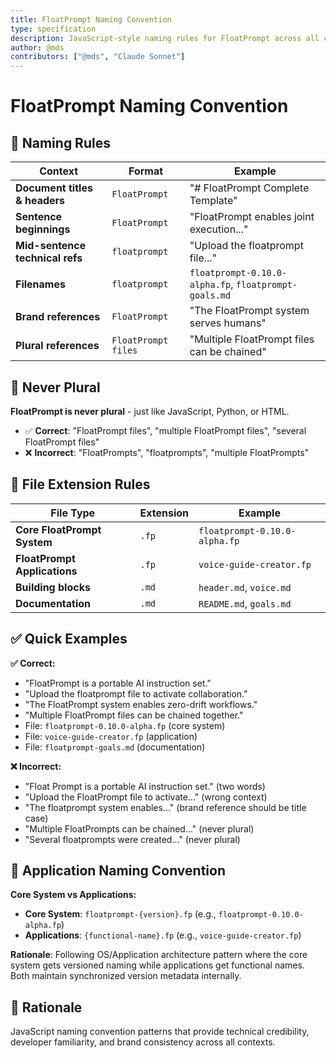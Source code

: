 ```yaml
---
title: FloatPrompt Naming Convention
type: specification
description: JavaScript-style naming rules for FloatPrompt across all contexts
author: @mds
contributors: ["@mds", "Claude Sonnet"]
---
```


# FloatPrompt Naming Convention

## 🎯 Naming Rules

| **Context** | **Format** | **Example** |
|-------------|------------|-------------|
| **Document titles & headers** | `FloatPrompt` | "# FloatPrompt Complete Template" |
| **Sentence beginnings** | `FloatPrompt` | "FloatPrompt enables joint execution..." |
| **Mid-sentence technical refs** | `floatprompt` | "Upload the floatprompt file..." |
| **Filenames** | `floatprompt` | `floatprompt-0.10.0-alpha.fp`, `floatprompt-goals.md` |
| **Brand references** | `FloatPrompt` | "The FloatPrompt system serves humans" |
| **Plural references** | `FloatPrompt files` | "Multiple FloatPrompt files can be chained" |

## 🚫 Never Plural

**FloatPrompt is never plural** - just like JavaScript, Python, or HTML.

- ✅ **Correct**: "FloatPrompt files", "multiple FloatPrompt files", "several FloatPrompt files"
- ❌ **Incorrect**: "FloatPrompts", "floatprompts", "multiple FloatPrompts"

## 📁 File Extension Rules

| **File Type** | **Extension** | **Example** |
|---------------|---------------|-------------|
| **Core FloatPrompt System** | `.fp` | `floatprompt-0.10.0-alpha.fp` |
| **FloatPrompt Applications** | `.fp` | `voice-guide-creator.fp` |
| **Building blocks** | `.md` | `header.md`, `voice.md` |
| **Documentation** | `.md` | `README.md`, `goals.md` |

## ✅ Quick Examples

**✅ Correct:**
- "FloatPrompt is a portable AI instruction set."
- "Upload the floatprompt file to activate collaboration."
- "The FloatPrompt system enables zero-drift workflows."
- "Multiple FloatPrompt files can be chained together."
- File: `floatprompt-0.10.0-alpha.fp` (core system)
- File: `voice-guide-creator.fp` (application)
- File: `floatprompt-goals.md` (documentation)

**❌ Incorrect:**
- "Float Prompt is a portable AI instruction set." (two words)
- "Upload the FloatPrompt file to activate..." (wrong context)
- "The floatprompt system enables..." (brand reference should be title case)
- "Multiple FloatPrompts can be chained..." (never plural)
- "Several floatprompts were created..." (never plural)

## 🎯 Application Naming Convention

**Core System vs Applications:**
- **Core System**: `floatprompt-{version}.fp` (e.g., `floatprompt-0.10.0-alpha.fp`)
- **Applications**: `{functional-name}.fp` (e.g., `voice-guide-creator.fp`)

**Rationale**: Following OS/Application architecture pattern where the core system gets versioned naming while applications get functional names. Both maintain synchronized version metadata internally.

## 🎯 Rationale

JavaScript naming convention patterns that provide technical credibility, developer familiarity, and brand consistency across all contexts. 
